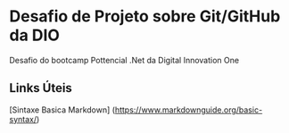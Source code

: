 # Desafio de Projeto sobre Git/GitHub da DIO
Desafio do bootcamp Pottencial .Net da Digital Innovation One
## Links Úteis
[Sintaxe Basica Markdown] (https://www.markdownguide.org/basic-syntax/)
